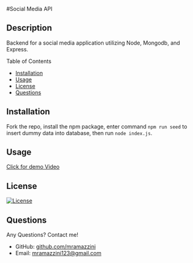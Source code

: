 #Social Media API

## Description 
Backend for a social media application utilizing Node, Mongodb, and Express.

Table of Contents
- [Installation](#installation)
- [Usage](#usage)
- [License](#license)
- [Questions](#questions)

## Installation

Fork the repo, install the npm package, enter command `npm run seed` to insert dummy data into database, then run `node index.js`.

## Usage

[Click for demo Video](https://drive.google.com/file/d/1rHRYYI1OsdR9oRbO4VpXzFnFx4XQX5Kv/view?usp=sharing )

## License

[![License](https://img.shields.io/badge/License-Apache_2.0-blue.svg)](https://opensource.org/licenses/Apache-2.0)

## Questions

Any Questions? Contact me! 

- GitHub: [github.com/mramazzini](#github.com/mramazzini)
- Email: mramazzini123@gmail.com
